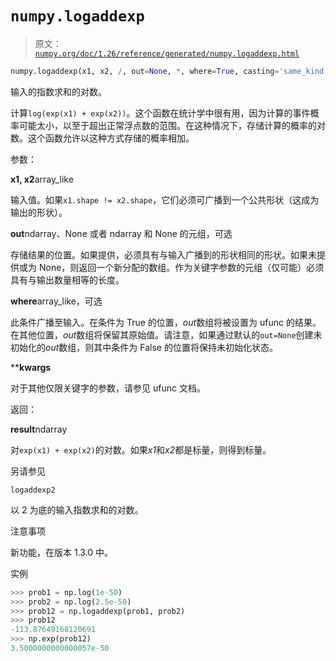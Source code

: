 # `numpy.logaddexp`

> 原文：[`numpy.org/doc/1.26/reference/generated/numpy.logaddexp.html`](https://numpy.org/doc/1.26/reference/generated/numpy.logaddexp.html)

```py
numpy.logaddexp(x1, x2, /, out=None, *, where=True, casting='same_kind', order='K', dtype=None, subok=True[, signature, extobj]) = <ufunc 'logaddexp'>
```

输入的指数求和的对数。

计算`log(exp(x1) + exp(x2))`。这个函数在统计学中很有用，因为计算的事件概率可能太小，以至于超出正常浮点数的范围。在这种情况下，存储计算的概率的对数。这个函数允许以这种方式存储的概率相加。

参数：

**x1, x2**array_like

输入值。如果`x1.shape != x2.shape`，它们必须可广播到一个公共形状（这成为输出的形状）。

**out**ndarray、None 或者 ndarray 和 None 的元组，可选

存储结果的位置。如果提供，必须具有与输入广播到的形状相同的形状。如果未提供或为 None，则返回一个新分配的数组。作为关键字参数的元组（仅可能）必须具有与输出数量相等的长度。

**where**array_like，可选

此条件广播至输入。在条件为 True 的位置，*out*数组将被设置为 ufunc 的结果。在其他位置，*out*数组将保留其原始值。请注意，如果通过默认的`out=None`创建未初始化的*out*数组，则其中条件为 False 的位置将保持未初始化状态。

****kwargs**

对于其他仅限关键字的参数，请参见 ufunc 文档。

返回：

**result**ndarray

对`exp(x1) + exp(x2)`的对数。如果*x1*和*x2*都是标量，则得到标量。

另请参见

`logaddexp2`

以 2 为底的输入指数求和的对数。

注意事项

新功能，在版本 1.3.0 中。

实例

```py
>>> prob1 = np.log(1e-50)
>>> prob2 = np.log(2.5e-50)
>>> prob12 = np.logaddexp(prob1, prob2)
>>> prob12
-113.87649168120691
>>> np.exp(prob12)
3.5000000000000057e-50 
```
